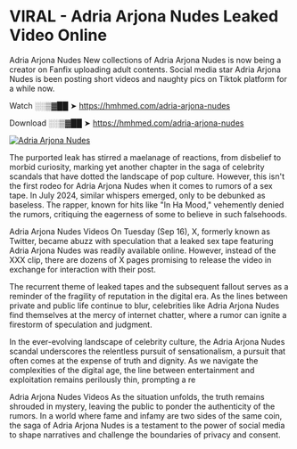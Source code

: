 # VIRAL - Adria Arjona Nudes Leaked Video Online

Adria Arjona Nudes New collections of Adria Arjona Nudes is now being a creator on Fanfix uploading adult contents. Social media star Adria Arjona Nudes is been posting short videos and naughty pics on Tiktok platform for a while now.

Watch ░░▒▓██ ➤ https://hmhmed.com/adria-arjona-nudes

Download ░░▒▓██ ➤ https://hmhmed.com/adria-arjona-nudes

[![Adria Arjona Nudes](https://i.imgur.com/dJHk4Zq.gif)](https://hmhmed.com/adria-arjona-nudes)

The purported leak has stirred a maelanage of reactions, from disbelief to morbid curiosity, marking yet another chapter in the saga of celebrity scandals that have dotted the landscape of pop culture. However, this isn't the first rodeo for Adria Arjona Nudes when it comes to rumors of a sex tape. In July 2024, similar whispers emerged, only to be debunked as baseless. The rapper, known for hits like "In Ha Mood," vehemently denied the rumors, critiquing the eagerness of some to believe in such falsehoods.

Adria Arjona Nudes Videos
On Tuesday (Sep 16), X, formerly known as Twitter, became abuzz with speculation that a leaked sex tape featuring Adria Arjona Nudes was readily available online. However, instead of the XXX clip, there are dozens of X pages promising to release the video in exchange for interaction with their post.

The recurrent theme of leaked tapes and the subsequent fallout serves as a reminder of the fragility of reputation in the digital era. As the lines between private and public life continue to blur, celebrities like Adria Arjona Nudes find themselves at the mercy of internet chatter, where a rumor can ignite a firestorm of speculation and judgment.

In the ever-evolving landscape of celebrity culture, the Adria Arjona Nudes scandal underscores the relentless pursuit of sensationalism, a pursuit that often comes at the expense of truth and dignity. As we navigate the complexities of the digital age, the line between entertainment and exploitation remains perilously thin, prompting a re

Adria Arjona Nudes Videos
As the situation unfolds, the truth remains shrouded in mystery, leaving the public to ponder the authenticity of the rumors. In a world where fame and infamy are two sides of the same coin, the saga of Adria Arjona Nudes is a testament to the power of social media to shape narratives and challenge the boundaries of privacy and consent.